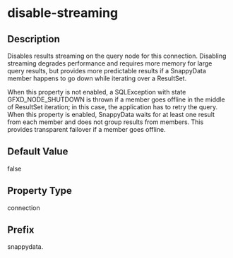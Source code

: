 # disable-streaming

## Description

Disables results streaming on the query node for this connection. Disabling streaming degrades performance and requires more memory for large query results, but provides more predictable results if a SnappyData member happens to go down while iterating over a ResultSet.

When this property is not enabled, a SQLException with state <span class="keyword apiname">GFXD\_NODE\_SHUTDOWN</span> is thrown if a member goes offline in the middle of ResultSet iteration; in this case, the application has to retry the query. When this property is enabled, SnappyData waits for at least one result from each member and does not group results from members. This provides transparent failover if a member goes offline.

## Default Value

false

## Property Type

connection

## Prefix

snappydata.

